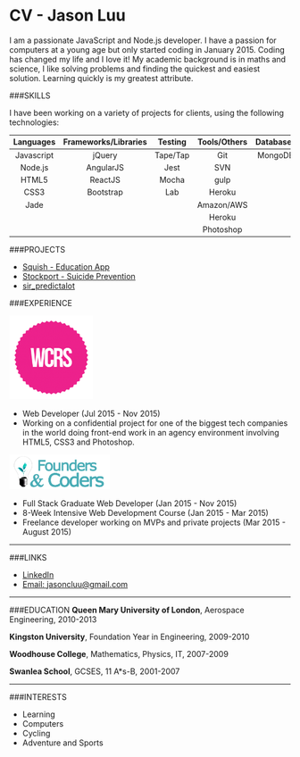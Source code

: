 # CV - Jason Luu

I am a passionate JavaScript and Node.js developer. I have a passion for computers at a young age but only started coding in January 2015. Coding has changed my life and I love it! My academic background is in maths and science, I like solving problems and finding the quickest and easiest solution. Learning quickly is my greatest attribute.

###SKILLS

I have been working on a variety of projects for clients, using the following technologies:

| Languages | Frameworks/Libraries | Testing   | Tools/Others | Databases |
|:---------:|:--------------------:|:---------:|:------------:|:---------:|
| Javascript| jQuery               | Tape/Tap  | Git          | MongoDB   |
| Node.js   | AngularJS            | Jest      | SVN          |           |
| HTML5     | ReactJS              | Mocha     | gulp         |           |
| CSS3      | Bootstrap            | Lab       | Heroku       |           |
| Jade      |                      |           | Amazon/AWS   |           |
|           |                      |           | Heroku       |           |
|           |                      |           | Photoshop    |           |

###PROJECTS

- [Squish - Education App](http://pajoa.herokuapp.com/)
- [Stockport - Suicide Prevention](http://www.stockportsuicideprevention.org.uk/)
- [sir_predictalot](https://github.com/the-knights-of-the-reactangular-table/sir_predictalot/tree/development)

###EXPERIENCE

<img src="https://github.com/Neats29/CV/blob/master/experience/wcrs.png" width="150">

- Web Developer (Jul 2015 - Nov 2015)
- Working on a confidential project for one of the biggest tech companies in the world doing front-end work in an agency environment involving HTML5, CSS3 and Photoshop.

<img src="https://github.com/Neats29/CV/blob/master/experience/fac.png" width="180">

- Full Stack Graduate Web Developer (Jan 2015 - Nov 2015)
- 8-Week Intensive Web Development Course (Jan 2015 - Mar 2015)
- Freelance developer working on MVPs and private projects (Mar 2015 - August 2015)

--- 

###LINKS

- [LinkedIn](https://uk.linkedin.com/in/jasoncluu)
- [Email: jasoncluu@gmail.com](mailto:jasoncluu@gmail.com)

---

###EDUCATION
**Queen Mary University of London**, Aerospace Engineering, 2010-2013

**Kingston University**, Foundation Year in Engineering, 2009-2010

**Woodhouse College**, Mathematics, Physics, IT, 2007-2009

**Swanlea School**, GCSES, 11 A*s-B, 2001-2007

---
###INTERESTS
* Learning
* Computers
* Cycling
* Adventure and Sports
